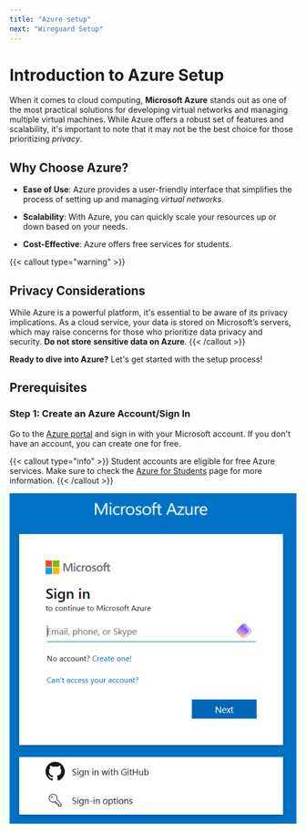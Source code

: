 ```yaml
---
title: "Azure setup"
next: "Wireguard Setup"
---
```


# Introduction to Azure Setup

When it comes to cloud computing, **Microsoft Azure** stands out as one of the most practical solutions for developing virtual networks and managing multiple virtual machines. While Azure offers a robust set of features and scalability, it's important to note that it may not be the best choice for those prioritizing *privacy*.

## Why Choose Azure?

- **Ease of Use**: Azure provides a user-friendly interface that simplifies the process of setting up and managing *virtual networks*. 

- **Scalability**: With Azure, you can quickly scale your resources up or down based on your needs. 

- **Cost-Effective**: Azure offers free services for students.

{{< callout type="warning" >}}
  ## Privacy Considerations
  While Azure is a powerful platform, it's essential to be aware of its privacy implications. As a cloud service, your data is stored on Microsoft’s servers, which may raise concerns for those who prioritize data privacy and security. **Do not store sensitive data on Azure**.
{{< /callout >}}

**Ready to dive into Azure?** Let's get started with the setup process!

## Prerequisites

### Step 1: Create an Azure Account/Sign In

Go to the [Azure portal](https://portal.azure.com/) and sign in with your Microsoft account. If you don't have an account, you can create one for free.

{{< callout type="info" >}}
  Student accounts are eligible for free Azure services. Make sure to check the [Azure for Students](https://azure.microsoft.com/en-us/free/students/) page for more information.
{{< /callout >}}

<img src="image.png" alt="Az sign-in"> 